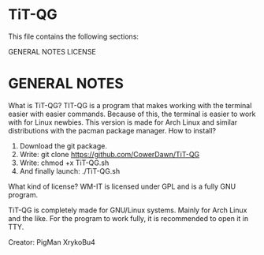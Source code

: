 TiT-QG
=========================

This file contains the following sections:

GENERAL NOTES
LICENSE

GENERAL NOTES
=============
What is TiT-QG?
TIT-QG is a program that makes working with the terminal easier with easier commands. Because of this, the terminal is easier to work with for Linux newbies. This version is made for Arch Linux and similar distributions with the pacman package manager.
How to install?
1. Download the git package.
2. Write: git clone https://github.com/CowerDawn/TiT-QG
3. Write: chmod +x TiT-QG.sh
4. And finally launch: ./TiT-QG.sh

What kind of license? WM-IT is licensed under GPL and is a fully GNU program.

TiT-QG is completely made for GNU/Linux systems. Mainly for Arch Linux and the like. For the program to work fully, it is recommended to open it in TTY.

Creator: PigMan XrykoBu4
